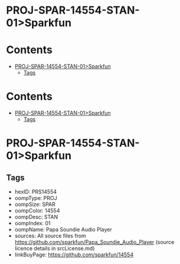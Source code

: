 
PROJ-SPAR-14554-STAN-01>Sparkfun
================================

Contents
========

* [PROJ-SPAR-14554-STAN-01>Sparkfun](#proj-spar-14554-stan-01sparkfun)
	* [Tags](#tags)

Contents
========

* [PROJ-SPAR-14554-STAN-01>Sparkfun](#proj-spar-14554-stan-01sparkfun)
	* [Tags](#tags)

# PROJ-SPAR-14554-STAN-01>Sparkfun

## Tags

- hexID: PRS14554
- oompType: PROJ
- oompSize: SPAR
- oompColor: 14554
- oompDesc: STAN
- oompIndex: 01
- oompName: Papa Soundie Audio Player
- sources: All source files from https://github.com/sparkfun/Papa_Soundie_Audio_Player (source licence details in srcLicense.md)
- linkBuyPage: https://github.com/sparkfun/14554
